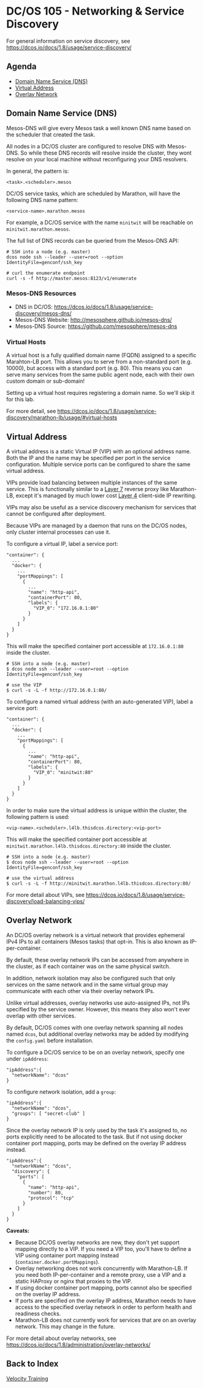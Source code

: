 # DC/OS 105 - Networking & Service Discovery

For general information on service discovery, see <https://dcos.io/docs/1.8/usage/service-discovery/>

## Agenda

- [Domain Name Service (DNS)](#domain-name-service-dns)
- [Virtual Address](#virtual-address)
- [Overlay Network](#overlay-network)

## Domain Name Service (DNS)

Mesos-DNS will give every Mesos task a well known DNS name based on the scheduler that created the task.

All nodes in a DC/OS cluster are configured to resolve DNS with Mesos-DNS. So while these DNS records will resolve inside the cluster, they wont resolve on your local machine without reconfiguring your DNS resolvers.

In general, the pattern is:

```
<task>.<scheduler>.mesos
```

DC/OS service tasks, which are scheduled by Marathon, will have the following DNS name pattern:

```
<service-name>.marathon.mesos
```

For example, a DC/OS service with the name `minitwit` will be reachable on `minitwit.marathon.mesos`.

The full list of DNS records can be queried from the Mesos-DNS API:

```
# SSH into a node (e.g. master)
dcos node ssh --leader --user=root --option IdentityFile=genconf/ssh_key

# curl the enumerate endpoint
curl -s -f http://master.mesos:8123/v1/enumerate
```

### Mesos-DNS Resources

- DNS in DC/OS: <https://dcos.io/docs/1.8/usage/service-discovery/mesos-dns/>
- Mesos-DNS Website: http://mesosphere.github.io/mesos-dns/
- Mesos-DNS Source: https://github.com/mesosphere/mesos-dns

### Virtual Hosts

A virtual host is a fully qualified domain name (FQDN) assigned to a specific Marahton-LB port.
This allows you to serve from a non-standard port (e.g. 10000), but access with a standard port (e.g. 80).
This means you can serve many services from the same public agent node, each with their own custom domain or sub-domain!

Setting up a virtual host requires registering a domain name. So we'll skip it for this lab.

For more detail, see <https://dcos.io/docs/1.8/usage/service-discovery/marathon-lb/usage/#virtual-hosts>

## Virtual Address

A virtual address is a static Virtual IP (VIP) with an optional address name. Both the IP and the name may be specified per port in the service configuration. Multiple service ports can be configured to share the same virtual address.

VIPs provide load balancing between multiple instances of the same service. This is functionally similar to a [Layer 7](https://en.wikipedia.org/wiki/OSI_model#Layer_7:_Application_Layer) reverse proxy like Marathon-LB, except it's managed by much lower cost [Layer 4](https://en.wikipedia.org/wiki/OSI_model#Layer_4:_Transport_Layer) client-side IP rewriting.

VIPs may also be useful as a service discovery mechanism for services that cannot be configured after deployment.

Because VIPs are managed by a daemon that runs on the DC/OS nodes, only cluster internal processes can use it.

To configure a virtual IP, label a service port:

```
"container": {
  ...
  "docker": {
    ...
    "portMappings": [
      {
        ...
        "name": "http-api",
        "containerPort": 80,
        "labels": {
          "VIP_0": "172.16.0.1:80"
        }
      }
    ]
  }
}
```

This will make the specified container port accessible at `172.16.0.1:80` inside the cluster.

```
# SSH into a node (e.g. master)
$ dcos node ssh --leader --user=root --option IdentityFile=genconf/ssh_key

# use the VIP
$ curl -s -L -f http://172.16.0.1:80/
```

To configure a named virtual address (with an auto-generated VIP), label a service port:

```
"container": {
  ...
  "docker": {
    ...
    "portMappings": [
      {
        ...
        "name": "http-api",
        "containerPort": 80,
        "labels": {
          "VIP_0": "minitwit:80"
        }
      }
    ]
  }
}
```

In order to make sure the virtual address is unique within the cluster, the following pattern is used:

```
<vip-name>.<scheduler>.l4lb.thisdcos.directory:<vip-port>
```

This will make the specified container port accessible at `minitwit.marathon.l4lb.thisdcos.directory:80` inside the cluster.

```
# SSH into a node (e.g. master)
$ dcos node ssh --leader --user=root --option IdentityFile=genconf/ssh_key

# use the virtual address
$ curl -s -L -f http://minitwit.marathon.l4lb.thisdcos.directory:80/
```

For more detail about VIPs, see <https://dcos.io/docs/1.8/usage/service-discovery/load-balancing-vips/>

## Overlay Network

An DC/OS overlay network is a virtual network that provides ephemeral IPv4 IPs to all containers (Mesos tasks) that opt-in. This is also known as IP-per-container.

By default, these overlay network IPs can be accessed from anywhere in the cluster, as if each container was on the same physical switch.

In addition, network isolation may also be configured such that only services on the same network and in the same virtual group may communicate with each other via their overlay network IPs.

Unlike virtual addresses, overlay networks use auto-assigned IPs, not IPs specified by the service owner. However, this means they also won't ever overlap with other services.

By default, DC/OS comes with one overlay network spanning all nodes named `dcos`, but additional overlay networks may be added by modifying the `config.yaml` before installation.

To configure a DC/OS service to be on an overlay network, specify one under `ipAddress`:

```
"ipAddress":{
  "networkName": "dcos"
}
```

To configure network isolation, add a `group`:

```
"ipAddress":{
  "networkName": "dcos",
  "groups": [ "secret-club" ]
}
```

Since the overlay network IP is only used by the task it's assigned to, no ports explicitly need to be allocated to the task. But if not using docker container port mapping, ports may be defined on the overlay IP address instead.

```
"ipAddress":{
  "networkName": "dcos",
  "discovery": {
    "ports": [
      {
        "name": "http-api",
        "number": 80,
        "protocol": "tcp"
      }
    ]
  }
}
```

**Caveats:**

- Because DC/OS overlay networks are new, they don't yet support mapping directly to a VIP. If you need a VIP too, you'll have to define a VIP using container port mapping instead (`container.docker.portMappings`).
- Overlay networking does not work concurrently with Marathon-LB. If you need both IP-per-container and a remote proxy, use a VIP and a static HAProxy or nginx that proxies to the VIP.
- If using docker container port mapping, ports cannot also be specified on the overlay IP address.
- If ports are specified on the overlay IP address, Marathon needs to have access to the specified overlay network in order to perform health and readiness checks.
- Marathon-LB does not currently work for services that are on an overlay network. This may change in the future.

For more detail about overlay networks, see <https://dcos.io/docs/1.8/administration/overlay-networks/>

## Back to Index

[Velocity Training](README.md)
